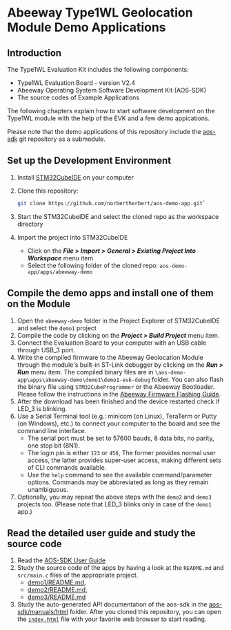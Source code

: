 # Abeeway Type1WL Geolocation Module Demo Applications

## Introduction

The Type1WL Evaluation Kit includes the following components:

- Type1WL Evaluation Board - version V2.4
- Abeeway Operating System Software Development Kit (AOS-SDK)
- The source codes of Example Applications

The following chapters explain how to start software development on the Type1WL module with the help of the EVK and a few demo appications.

Please note that the demo applications of this repository include the [aos-sdk](https://github.com/norbertherbert/aos-sdk) git repository as a submodule.

## Set up the Development Environment

1. Install [STM32CubeIDE](https://www.st.com/en/development-tools/stm32cubeide.html) on your computer
2. Clone this repository:  

   ```bash
   git clone https://github.com/norbertherbert/aos-demo-app.git`
   ```

3. Start the STM32CubeIDE and select the cloned repo as the workspace directory
4. Import the project into STM32CubeIDE
   - Click on the **_File > Import > General > Existing Project Into Workspace_** menu item
   - Select the following folder of the cloned repo: `aos-demo-app/apps/abeeway-demo`

## Compile the demo apps and install one of them on the Module

1. Open the `abeeway-demo` folder in the Project Explorer of STM32CubeIDE and select the `demo1` project
2. Compile the code by clicking on the **_Project > Build Project_** menu item.
3. Connect the Evaluation Board to your computer with an USB cable through USB_3 port.
4. Write the compiled firmware to the Abeeway Geolocation Module through the module's built-in ST-Link debugger by clicking on the **_Run > Run_** menu item. The compiled binary files are in `\aos-demo-app\apps\abeeway-demo\demo1\demo1-evk-debug` folder. You can also flash the binary file using `STM32CubeProgrammer` or the Abeeway Bootloader. Please follow the instructions in the [Abeeway Firmware Flashing Guide](https://github.com/Abeeway/abeeway-geolocation-module/tree/master/docs/Type1WL-EVB_first_flash.md).
5. After the download has been finished and the device restarted check if LED_3 is blinking.
6. Use a Serial Terminal tool (e.g.: minicom (on Linux), TeraTerm or Putty (on Windows), etc.) to connect your computer to the board and see the command line interface.
   - The serial port must be set to 57600 bauds, 8 data bits, no parity, one stop bit (8N1).
   - The login pin is either `123` or `456`, The former provides normal user access, the latter provides super-user access, making different sets of CLI commands available.
   - Use the `help` command to see the available command/parameter options. Commands may be abbreviated as long as they remain unambiguous.
7. Optionally, you may repeat the above steps with the `demo2` and `demo3` projects too. (Please note that LED_3 blinks only in case of the `demo1` app.)

## Read the detailed user guide and study the source code

1. Read the [AOS-SDK User Guide](https://github.com/norbertherbert/aos-sdk/blob/main/manuals/AOS-SDK-user_guide.pdf)
2. Study the source code of the apps by having a look at the `README.md` and `src/main.c` files of the appropriate project.
   - [demo1/README.md](https://github.com/norbertherbert/aos-demo-app/blob/main/apps/abeeway-demo/demo1/README.md),
   - [demo2/README.md](https://github.com/norbertherbert/aos-demo-app/blob/main/apps/abeeway-demo/demo2/README.md),
   - [demo3/README.md](https://github.com/norbertherbert/aos-demo-app/blob/main/apps/abeeway-demo/demo3/README.md)
3. Study the auto-generated API documentation of the aos-sdk in the [aos-sdk/manuals/html](https://github.com/norbertherbert/aos-sdk/tree/main/manuals/html) folder. After you cloned this repository, you can open the [`index.html`](https://htmlpreview.github.io/?https://github.com/norbertherbert/aos-sdk/blob/main/manuals/html/index.html) file with your favorite web browser to start reading.
